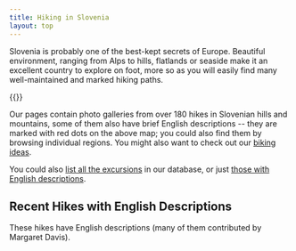 ```yaml
---
title: Hiking in Slovenia
layout: top
---
```

Slovenia is probably one of the best-kept secrets of Europe. Beautiful environment, ranging from Alps to hills, flatlands or seaside make it an excellent country to explore on foot, more so as you will easily find many well-maintained and marked hiking paths.

{{<map lat="46.18" lon="15" zoom="8" h="30em">}}

Our pages contain photo galleries from over 180 hikes in Slovenian hills and mountains, some of them also have brief English descriptions -- they are marked with red dots on the above map; you could also find them by browsing individual regions. You might also want to check out our [biking ideas](../biking).

You could also [list all the excursions](../hikes-list/list/) in our database, or just [those with English descriptions](../hikes-list/list-photos/).

## Recent Hikes with English Descriptions

These hikes have English descriptions (many of them contributed by Margaret Davis).
